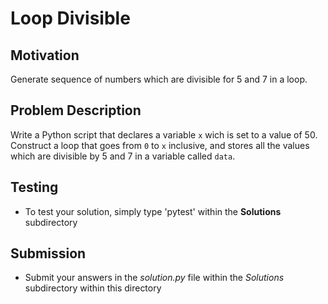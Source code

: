 # Loop Divisible 

## Motivation
Generate sequence of numbers which are divisible for 5 and 7 in a loop.

## Problem Description
Write a Python script that declares a variable `x` wich is set to a value of 50.
Construct a loop that goes from `0` to `x` inclusive, and stores all the values which are divisible by 5 and 7 in a variable called `data`. 

## Testing
* To test your solution, simply type 'pytest' within the **Solutions** subdirectory

## Submission
* Submit your answers in the *solution.py* file within the *Solutions* subdirectory within this directory
